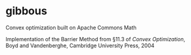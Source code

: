 # gibbous
Convex optimization built on Apache Commons Math

Implementation of the Barrier Method from §11.3 of _Convex Optimization_, Boyd and Vandenberghe, Cambridge University Press, 2004
